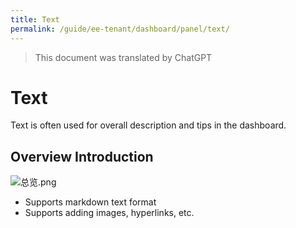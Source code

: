 ```yaml
---
title: Text
permalink: /guide/ee-tenant/dashboard/panel/text/
---
```


> This document was translated by ChatGPT

# Text

Text is often used for overall description and tips in the dashboard.

## Overview Introduction

![总览.png](https://yunshan-guangzhou.oss-cn-beijing.aliyuncs.com/pub/pic/2024051466431ce726d72.png)

- Supports markdown text format
- Supports adding images, hyperlinks, etc.